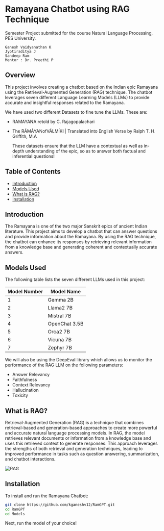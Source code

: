 # Ramayana Chatbot using RAG Technique

Semester Project submitted for the course Natural Language Processing, PES University.

```
Ganesh Vaidyanathan K
Jyotiraditya J
Sandeep Ram
Mentor : Dr. Preethi P
```

## Overview

This project involves creating a chatbot based on the Indian epic Ramayana using the Retrieval-Augmented Generation (RAG) technique. The chatbot leverages seven different Language Learning Models (LLMs) to provide accurate and insightful responses related to the Ramayana.

We have used two different Datasets to fine tune the LLMs. These are:
- RAMAYANA retold by C. Rajagopalachari
- The RÁMÁYANofVÁLMÍKI | Translated into English Verse by Ralph T. H. Griffith, M.A

  These datasets ensure that the LLM have a  contextual as well as in-depth understanding of the epic, so as to answer both factual and inferential questions!

  
## Table of Contents

- [Introduction](#introduction)
- [Models Used](#models-used)
- [What is RAG?](#what-is-rag)
- [Installation](#installation)

## Introduction

The Ramayana is one of the two major Sanskrit epics of ancient Indian literature. This project aims to develop a chatbot that can answer questions and provide information about the Ramayana. By using the RAG technique, the chatbot can enhance its responses by retrieving relevant information from a knowledge base and generating coherent and contextually accurate answers.

## Models Used

The following table lists the seven different LLMs used in this project:

| Model Number | Model Name                |
|--------------|----------------------------|
| 1            | Gemma 2B                    |
| 2            | Llama2 7B                      |
| 3            | Mistral 7B                 |
| 4            | OpenChat 3.5B                     |
| 5            | Orca2 7B                 |
| 6            | Vicuna 7B                  |
| 7            | Zephyr 7B                |

We will also be using the DeepEval library which allows us to monitor the performance of the RAG LLM on the following parameters:
- Answer Relevancy
- Faithfulness
- Context Relevancy
- Hallucination
- Toxicity

## What is RAG?

Retrieval-Augmented Generation (RAG) is a technique that combines retrieval-based and generation-based approaches to create more powerful and accurate natural language processing models. In RAG, the model retrieves relevant documents or information from a knowledge base and uses this retrieved context to generate responses. This approach leverages the strengths of both retrieval and generation techniques, leading to improved performance in tasks such as question answering, summarization, and chatbot interactions.


![RAG](https://global-uploads.webflow.com/63f3993d10c2a062a4c9f13c/64593ba041a4ff8dfef73f30_1*LYApKuxzzmvFECqwYk61wg.png)


## Installation

To install and run the Ramayana Chatbot:

   ```bash
   git clone https://github.com/kganeshv12/RamGPT.git
   cd RamGPT
   cd Models
   ```
Next, run the model of your choice!


